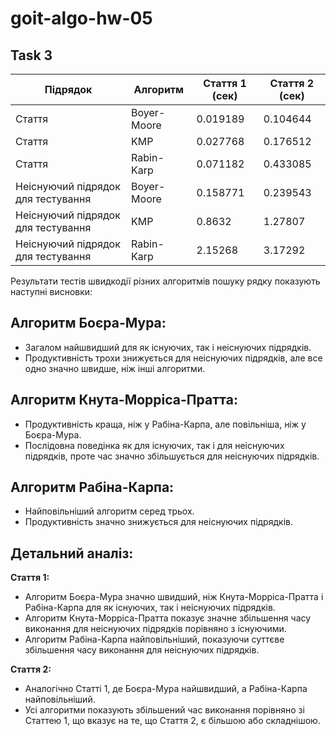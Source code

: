 # goit-algo-hw-05

## Task 3

| Підрядок                           | Алгоритм    | Стаття 1 (сек) | Стаття 2 (сек) |
| ---------------------------------- | ----------- | -------------- | -------------- |
| Стаття                             | Boyer-Moore | 0.019189       | 0.104644       |
| Стаття                             | KMP         | 0.027768       | 0.176512       |
| Стаття                             | Rabin-Karp  | 0.071182       | 0.433085       |
| Неіснуючий підрядок для тестування | Boyer-Moore | 0.158771       | 0.239543       |
| Неіснуючий підрядок для тестування | KMP         | 0.8632         | 1.27807        |
| Неіснуючий підрядок для тестування | Rabin-Karp  | 2.15268        | 3.17292        |

Результати тестів швидкодії різних алгоритмів пошуку рядку показують наступні
висновки:

## Алгоритм Боєра-Мура:

- Загалом найшвидший для як існуючих, так і неіснуючих підрядків.
- Продуктивність трохи знижується для неіснуючих підрядків, але все одно значно
  швидше, ніж інші алгоритми.

## Алгоритм Кнута-Морріса-Пратта:

- Продуктивність краща, ніж у Рабіна-Карпа, але повільніша, ніж у Боєра-Мура.
- Послідовна поведінка як для існуючих, так і для неіснуючих підрядків, проте
  час значно збільшується для неіснуючих підрядків.

## Алгоритм Рабіна-Карпа:

- Найповільніший алгоритм серед трьох.
- Продуктивність значно знижується для неіснуючих підрядків.

## Детальний аналіз:

**Cтаття 1:**

- Алгоритм Боєра-Мура значно швидший, ніж Кнута-Морріса-Пратта і Рабіна-Карпа
  для як існуючих, так і неіснуючих підрядків.
- Алгоритм Кнута-Морріса-Пратта показує значне збільшення часу виконання для
  неіснуючих підрядків порівняно з існуючими.
- Алгоритм Рабіна-Карпа найповільніший, показуючи суттєве збільшення часу
  виконання для неіснуючих підрядків.

**Стаття 2:**

- Аналогічно Статті 1, де Боєра-Мура найшвидший, а Рабіна-Карпа найповільніший.
- Усі алгоритми показують збільшений час виконання порівняно зі Статтею 1, що
  вказує на те, що Стаття 2, є більшою або складнішою.
